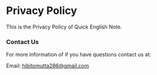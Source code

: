# Privacy Policy

This is the Privacy Policy of Quick English Note.


### Contact Us

For more information of if you have questions contact us at:

Email: hibitomutta286@gmail.com
